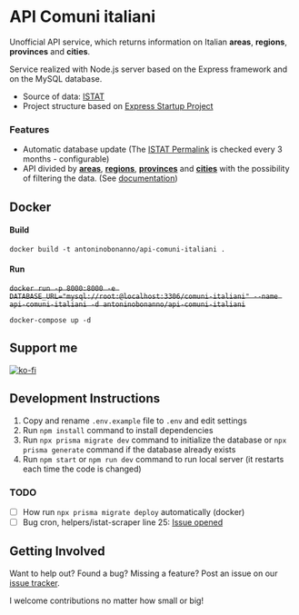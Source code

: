 # API Comuni italiani

Unofficial API service, which returns information on Italian **areas**, **regions**, **provinces** and **cities**.

Service realized with Node.js server based on the Express framework and on the MySQL database.

- Source of data: [ISTAT](https://www.istat.it/it/archivio/6789)
- Project structure based
  on [Express Startup Project](https://github.com/AntoninoBonanno/express-startup-project#express-startup-project)

### Features

- Automatic database update (The [ISTAT Permalink](https://www.istat.it/storage/codici-unita-amministrative/Elenco-comuni-italiani.xls) is checked
  every 3 months - configurable)
- API divided by [**areas**](/docs/api.md#areas), [**regions**](/docs/api.md#regions), [**provinces**](/docs/api.md#provinces) and [**cities**](/docs/api.md#cities) with the possibility of filtering the data. (See [documentation](/docs/api.md))

## Docker 

#### Build
`docker build -t antoninobonanno/api-comuni-italiani .`

#### Run
<s>`docker run -p 8000:8000 -e DATABASE_URL="mysql://root:@localhost:3306/comuni-italiani" --name api-comuni-italiani -d antoninobonanno/api-comuni-italiani`</s>

`docker-compose up -d`


## Support me

[![ko-fi](https://ko-fi.com/img/githubbutton_sm.svg)](https://ko-fi.com/C0C46QJ0M)

## Development Instructions

1. Copy and rename `.env.example` file to `.env` and edit settings
2. Run `npm install` command to install dependencies
3. Run `npx prisma migrate dev` command to initialize the database or `npx prisma generate` command if the database
   already exists
4. Run `npm start` or `npm run dev` command to run local server (it restarts each time the code is changed)

### TODO

- [ ] How run `npx prisma migrate deploy` automatically (docker)
- [ ] Bug cron, helpers/istat-scraper line 25: [Issue opened](https://github.com/kelektiv/node-cron/issues/587)

## Getting Involved

Want to help out? Found a bug? Missing a feature? Post an issue on
our [issue tracker](https://github.com/AntoninoBonanno/api-comuni-italiani/issues).

I welcome contributions no matter how small or big!
